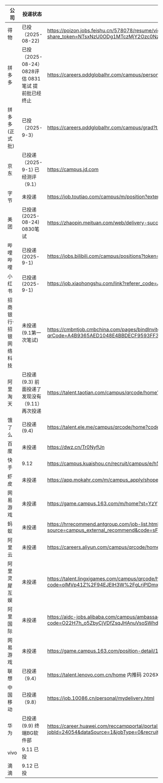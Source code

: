 
| 公司          | 投递状态                                 | 地址                                                                                                                                              |
|-------------|--------------------------------------|-------------------------------------------------------------------------------------------------------------------------------------------------| 
| 得物          | 已投（2025-08-22)                       | https://poizon.jobs.feishu.cn/578078/resume/view?share_token=NTsxNzU0ODg1MTczMjY2Ozc0Nzc1NTgyMTY5NjU2NzExOTQ7NzQ3NzU5NDYyMDg5MDQxNzQzNDsxLzI    |
| 拼多多         | 已投（2025-08-24） 0828评估 0831笔试 提前批已经终止 | https://careers.pddglobalhr.com/campus/personal-center                                                                                          |
| 拼多多(正式批)    | 已投（2025-9-3）                         | https://careers.pddglobalhr.com/campus/grad?t=aL2TxHRZc0                                                                                        |
| 京东          | 已投递（2025-9-1) 已经测评（9.1）              | https://campus.jd.com                                                                                                                           |
| 字节          | 未投递                                  | https://job.toutiao.com/campus/m/position?external_referral_code=JGP1V67                                                                        |
| 美团          | 已投递(2025-08-24) 0830笔试               | https://zhaopin.meituan.com/web/delivery-success?highlightType=campus&staffSsoId=23748562                                                       |
| 哔哩哔哩        | 已投递(2025-9-1)                        | https://jobs.bilibili.com/campus/positions?token=c510a27d-e3ae-4db4-bb79-501b75674469&page=1                                                    |
| 小红书         | 已投递(2025-9-1)                        | https://job.xiaohongshu.com/link?referer_code=J5NWMY5TCAOA                                                                                      |
| 招商银行·招银网络科技 | 未投递(9.1第一次笔试)                        | https://cmbntjob.cmbchina.com/pages/bindInvited.html?qrCode=A4B9365AED1048E4BBDECF9593FF3608&rand=1754015829984&blNtCode=OJYUOY                 |
| 阿里淘天        | 已投递(9.3) 前面投递了发现没有（9.11）再次投递         | https://talent.taotian.com/campus/qrcode/home?code=Ak9VnLwYTbPa1AqL0dC72jri1IR3IOpiMZAHTsoVOcs%3D                                               |
| 饿了么         | 已投递(9.4)                             | https://talent.ele.me/campus/qrcode/home?code=P5368qSwikRqDddjIvppehzKJHVdLbZ2u_P%2Ft3gNZ5o%3D                                                  |
| 百度          | 未投递                                  | https://dwz.cn/Tr0NyfUn                                                                                                                         |
| 快手          | 9.12                                 | https://campus.kuaishou.cn/recruit/campus/e/h5/#/campus/jobs?code=campuseAHAeQmLm                                                               |
| 虾皮          | 未投递                                  | https://app.mokahr.com/m/campus_apply/shopee/2962?recommendCode=DS4uP5Zf&hash=%23%2Fjobs#/jobs                                                  |
| 网易游戏        | 未投递                                  | https://game.campus.163.com/m/home?st=YzYyMjM2MmQtODVkMC00M2I5LTljMmItOWQ2MGQzZWNjNGZh                                                          |
| 蚂蚁          | 未投递                                  | https://hrrecommend.antgroup.com/job-list.html?source=campus_external_recommend&code=sFLdPTODMCphU9rykWimpQ%3D%3D                               |
| 阿里云         | 未投递                                  | https://careers.aliyun.com/campus/qrcode/home?code=61cYifI9tTAkXcBUBmKKNF%2FAHBphwXE8CigP30FQ2zw%3D                                             | 
| 阿里灵犀互娱      | 未投递                                  | https://talent.lingxigames.com/campus/qrcode/home?code=olMVp41Z%2F94EJElH3W%2FgLrjPlDmxWbq7sFSokQQHBkM%3D                                       |
| 阿里国际        | 未投递                                  | https://aidc-jobs.alibaba.com/campus/ambassador/home?code=O22H7h_o5ZbyCjVDfZsqJHAnuVsoSWhdPYtunlr5Iq0%3D&externalCode=205                       | 
| 网易游戏        | 未投递                                  | https://game.campus.163.com/position-detail/1489                                                                                                | 
| 联想          | 已投递（9.4）                             | https://talent.lenovo.com.cn/home 内推码 2026XZLMXXY                                                                                               |
| 中国移动        | 已投递（9.8）                             | https://job.10086.cn/personal/mydelivery.html                                                                                                   |
| 华为          | 已投递(9.9) 终端BG软件部                     | https://career.huawei.com/reccampportal/portal5/campus-recruitment-detail.html?jobId=24054&dataSource=1&jobType=0&recruitType=CR&sourceType=001 | 
| vivo        | 9.11 已投                              |                                                                                                                                                 | 
| 滴滴          | 9.12 已投                              |                                                                                                                                                 | 

